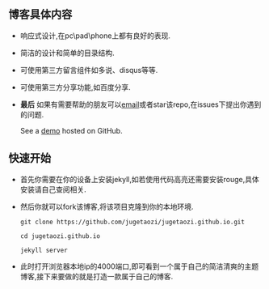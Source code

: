 ## 博客具体内容

* 响应式设计,在pc\pad\phone上都有良好的表现.
* 简洁的设计和简单的目录结构.
* 可使用第三方留言组件如多说、disqus等等.
* 可使用第三方分享功能,如百度分享.
* **最后** 如果有需要帮助的朋友可以[email](mailto:156343782@qq.com)或者star该repo,在issues下提出你遇到的问题.

  See a [demo](http://www.jugetaozi.com/) hosted on GitHub.

## 快速开始

* 首先你需要在你的设备上安装jekyll,如若使用代码高亮还需要安装rouge,具体安装请自己查阅相关.

* 然后你就可以fork该博客,将该项目克隆到你的本地环境.

   `git clone https://github.com/jugetaozi/jugetaozi.github.io.git`

   `cd jugetaozi.github.io`

   `jekyll server`

* 此时打开浏览器本地ip的4000端口,即可看到一个属于自己的简洁清爽的主题博客,接下来要做的就是打造一款属于自己的博客.
